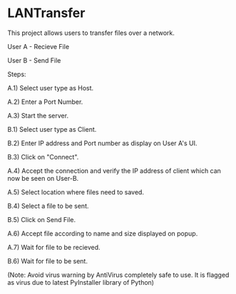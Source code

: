 # LANTransfer
This project allows users to transfer files over a network.

User A - Recieve File

User B - Send File

Steps:

A.1) Select user type as Host.

A.2) Enter a Port Number.

A.3) Start the server.


B.1) Select user type as Client.

B.2) Enter IP address and Port number as display on User A's UI.

B.3) Click on "Connect".

A.4) Accept the connection and verify the IP address of client which can now be seen on User-B.

A.5) Select location where files need to saved.

B.4) Select a file to be sent.

B.5) Click on Send File.

A.6) Accept file according to name and size displayed on popup.

A.7) Wait for file to be recieved.

B.6) Wait for file to be sent.

(Note: Avoid virus warning by AntiVirus completely safe to use. It is flagged as virus due to latest PyInstaller library of Python)
